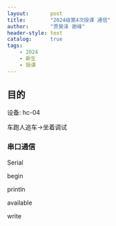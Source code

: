 ```yaml
---
layout:       post
title:        "2024级第4次授课 通信"
author:       "贾昊泽 谢峰"
header-style: text
catalog:      true
tags:
    - 2024
    - 新生
    - 授课
---
```


## 目的
设备: hc-04 

车跑人追车->坐着调试

### 串口通信



Serial

begin

println

available

write